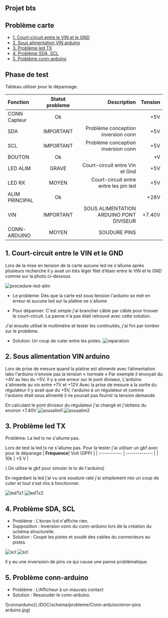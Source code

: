 ## Projet bts
## Problème carte
* [1. Court-circuit entre le VIN et le GND](#1.-Court-circuit-entre-le-VIN-et-le-GND)
* [2. Sous alimentation VIN arduino](#2.-Sous-alimentation-VIN-arduino)
* [3. Problème led TX](#3.-Problème-led-TXD)
* [4. Problème SDA, SCL](#4.-Problème-SDA,-SCL)
* [5. Problème conn-arduino](5.-Problème-conn-arduino)

## Phase de test
Tableau utiliser pour le dépannage.

| **Fonction** | Statut probleme|  Description  |    Tension    |
| :----------- | :------------: | ------------: | ------------: |
| CONN Capteur |       Ok       |               |      +5V      |
|     SDA     |  IMPORTANT  |  Problème conception inversion conn | +5V  |
|     SCL     |  IMPORTANT  |  Problème conception inversion conn | +5V  |
| BOUTON |       Ok       |               |      +V      |
|     LED ALIM    |  GRAVE  |  Court-circuit entre Vin et Gnd | +5V  |
|     LED RX   |  MOYEN |  Court-circuit entre entre les pin led | +5V  |
| ALIM PRINCIPAL |       Ok       |               |      +28V     |
| VIN |  IMPORTANT  | SOUS ALIMENTATION ARDUINO PONT DIVISEUR  |      +7.40V     |
| CONN-ARDUINO |  MOYEN  | SOUDURE PINS  |          |

## 1. Court-circuit entre le VIN et le GND
Lors de la mise en tension de la carte aucune led ne s'allume après plusieurs recherche il y avait un très léger filet d’étain entre le VIN et le GND comme sur la photo ci-dessous

![procedure-led-alim](./DOC/schema/probleme/led-alim/procedure-led-alim-1.jpg)

- Le probleme:
Dès que la carte est sous tension l'arduino se met en erreur et aucune led sur la platine ne s'allume

- Pour dépanner:
C'est simple j'ai brancher câble par câble pour trouver le court-circuit.
La panne n'a pas était retrouvé avec cette solution.

J'ai ensuite utilisé le multimètre et tester les continuités, j'ai fini par tomber sur le problème.
- Solution: Un coup de cuter entre les pistes.
![reparation](./DOC/schema/probleme/led-alim/reparation.jpg)

## 2. Sous alimentation VIN arduino

Lors de prise de mesure quand la platine est alimenté avec l’alimentation labo l'arduino n'envoie pas la tension « normale » Par exemple il envoyait du +4V au lieu du +5V. Il y a une erreur sur le pont diviseur,
L'arduino s'alimente au vin entre +7V et +12V Avec la prise de mesure a la sortie du régulateur il y avait que du +5V, l'arduino à un régulateur et comme l'arduino était sous alimenté il ne pouvait pas fournir la tension demandé.

En calculant le pont diviseur du régulateur j'ai changé et j'obtiens du environ +7.40V
![sousalim1](./DOC/schema/probleme/sous-alim-vin/sous-alim-vin-1.png)
![sousalim2](./DOC/schema/probleme/sous-alim-vin/sous-alim-vin-2.png)

## 3. Problème led TX

Problème: La led tx ne s'allume pas.

Lors de test la led tx ne s'allume pas.
Pour la tester j'ai utiliser un gbf avec pour le dépanage
| **Fréquence**|   Volt (GPP)   |
| :----------- | :------------: |
|      10k     |      +5 V      |

( On utilise le gbf pour simuler le tx de l'arduino)

En regardant la led j'ai vu une soudure raté j'ai simplement mis un coup de cuter et tout s'est mis à fonctionner.

![ledTx1](./DOC/schema/probleme/led-tx/led-tx-1.jpg)
![ledTx2](./DOC/schema/probleme/led-tx/led-tx-loupe.jgp)

## 4. Problème SDA, SCL

- Problème : L'écran lcd n'affiche rien.
- Supposition : Inversion conn du conn-arduino lors de la création du schéma structurelle.
- Solution : Coupé les pistes et soudé des cables du connecteurs au pistes.

![scl](./DOC/schema/probleme/SDA-SCL/IMG_3601.jpg)
![scl](./DOC/schema/probleme/SDA-SCL/IMG_3602.jpg)

Il y eu une inverssion de pins ce qui cause une panne problèmatique.

## 5. Problème conn-arduino

- Problème : L'Afficheur à un mauvais contact
- Solution : Ressouder le conn-arduino.

![connarduino](./DOC/schema/probleme/Conn-arduino/error-pins arduino.jpg)

